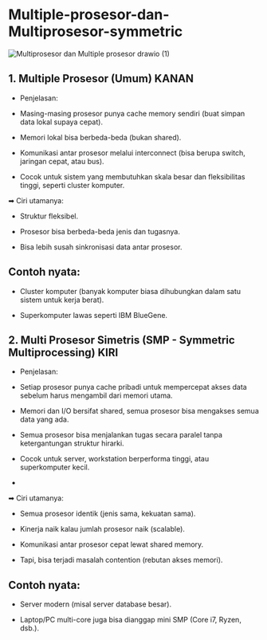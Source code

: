 # Multiple-prosesor-dan-Multiprosesor-symmetric
![Multiprosesor dan Multiple prosesor drawio (1)](https://github.com/user-attachments/assets/fc449028-2d76-4267-ae91-cfe08c45307a)


## 1. Multiple Prosesor (Umum) KANAN
-  Penjelasan:

- Masing-masing prosesor punya cache memory sendiri (buat simpan data lokal supaya cepat).

- Memori lokal bisa berbeda-beda (bukan shared).

- Komunikasi antar prosesor melalui interconnect (bisa berupa switch, jaringan cepat, atau bus).

- Cocok untuk sistem yang membutuhkan skala besar dan fleksibilitas tinggi, seperti cluster komputer.
  
➡ Ciri utamanya:

- Struktur fleksibel.

- Prosesor bisa berbeda-beda jenis dan tugasnya.

- Bisa lebih susah sinkronisasi data antar prosesor.

## Contoh nyata:

- Cluster komputer (banyak komputer biasa dihubungkan dalam satu sistem untuk kerja berat).

- Superkomputer lawas seperti IBM BlueGene.

## 2. Multi Prosesor Simetris (SMP - Symmetric Multiprocessing) KIRI
- Penjelasan:

- Setiap prosesor punya cache pribadi untuk mempercepat akses data sebelum harus mengambil dari memori utama.

- Memori dan I/O bersifat shared, semua prosesor bisa mengakses semua data yang ada.

- Semua prosesor bisa menjalankan tugas secara paralel tanpa ketergantungan struktur hirarki.

- Cocok untuk server, workstation berperforma tinggi, atau superkomputer kecil.
- 
➡ Ciri utamanya:

- Semua prosesor identik (jenis sama, kekuatan sama).

- Kinerja naik kalau jumlah prosesor naik (scalable).

- Komunikasi antar prosesor cepat lewat shared memory.

- Tapi, bisa terjadi masalah contention (rebutan akses memori).

##  Contoh nyata:

- Server modern (misal server database besar).

- Laptop/PC multi-core juga bisa dianggap mini SMP (Core i7, Ryzen, dsb.).
